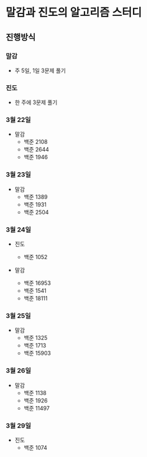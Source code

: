 # 말감과 진도의 알고리즘 스터디

## 진행방식

### 말감

- 주 5일, 1일 3문제 풀기

### 진도

- 한 주에 3문제 풀기

### 3월 22일

- 말감
  - 백준 2108
  - 백준 2644
  - 백준 1946

### 3월 23일

- 말감
  - 백준 1389
  - 백준 1931
  - 백준 2504

### 3월 24일

- 진도
  - 백준 1052

- 말감
  - 백준 16953
  - 백준 1541
  - 백준 18111

### 3월 25일

- 말감
  - 백준 1325
  - 백준 1713
  - 백준 15903

### 3월 26일

- 말감
  - 백준 1138
  - 백준 1926
  - 백준 11497

### 3월 29일

- 진도
  - 백준 1074



